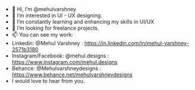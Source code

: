 - 👋 Hi, I’m @mehulvarshney
- 👀 I’m interested in UI - UX designing.
- 🌱 I’m constantly learning and enhancing my skills in UI/UX
- 💞️ I’m looking for freelance projects.
- 📫 You can see my work:
- Linkedin: @Mehul Varshney : https://in.linkedin.com/in/mehul-varshney-2571b3180
- Instagram/Facebook: @mehul.designs : https://www.instagram.com/mehul.designs
- Behance: @Mehulvarshneydesigns : https://www.behance.net/mehulvarshneydesigns
- I would love to hear from you.

<!---
mehulvarshney/mehulvarshney is a ✨ special ✨ repository because its `README.md` (this file) appears on your GitHub profile.
You can click the Preview link to take a look at your changes.
--->
